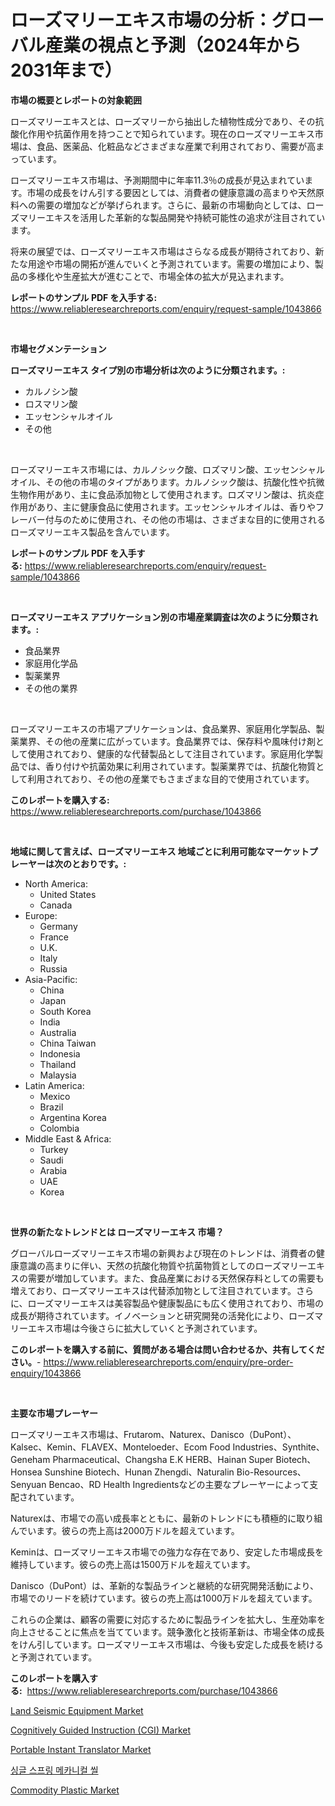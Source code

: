<p><h1>ローズマリーエキス市場の分析：グローバル産業の視点と予測（2024年から2031年まで）</h1></p><p><strong>市場の概要とレポートの対象範囲</strong></p>
<p><p>ローズマリーエキスとは、ローズマリーから抽出した植物性成分であり、その抗酸化作用や抗菌作用を持つことで知られています。現在のローズマリーエキス市場は、食品、医薬品、化粧品などさまざまな産業で利用されており、需要が高まっています。</p><p>ローズマリーエキス市場は、予測期間中に年率11.3％の成長が見込まれています。市場の成長をけん引する要因としては、消費者の健康意識の高まりや天然原料への需要の増加などが挙げられます。さらに、最新の市場動向としては、ローズマリーエキスを活用した革新的な製品開発や持続可能性の追求が注目されています。</p><p>将来の展望では、ローズマリーエキス市場はさらなる成長が期待されており、新たな用途や市場の開拓が進んでいくと予測されています。需要の増加により、製品の多様化や生産拡大が進むことで、市場全体の拡大が見込まれます。</p></p>
<p><strong>レポートのサンプル PDF を入手する:</strong> <a href="https://www.reliableresearchreports.com/enquiry/request-sample/1043866">https://www.reliableresearchreports.com/enquiry/request-sample/1043866</a></p>
<p>&nbsp;</p>
<p><strong>市場セグメンテーション</strong></p>
<p><strong>ローズマリーエキス タイプ別の市場分析は次のように分類されます。:</strong></p>
<p><ul><li>カルノシン酸</li><li>ロスマリン酸</li><li>エッセンシャルオイル</li><li>その他</li></ul></p>
<p>&nbsp;</p>
<p><p>ローズマリーエキス市場には、カルノシック酸、ロズマリン酸、エッセンシャルオイル、その他の市場のタイプがあります。カルノシック酸は、抗酸化性や抗微生物作用があり、主に食品添加物として使用されます。ロズマリン酸は、抗炎症作用があり、主に健康食品に使用されます。エッセンシャルオイルは、香りやフレーバー付与のために使用され、その他の市場は、さまざまな目的に使用されるローズマリーエキス製品を含んでいます。</p></p>
<p><strong>レポートのサンプル PDF を入手する:</strong>&nbsp;<a href="https://www.reliableresearchreports.com/enquiry/request-sample/1043866">https://www.reliableresearchreports.com/enquiry/request-sample/1043866</a></p>
<p>&nbsp;</p>
<p><strong> ローズマリーエキス アプリケーション別の市場産業調査は次のように分類されます。:</strong></p>
<p><ul><li>食品業界</li><li>家庭用化学品</li><li>製薬業界</li><li>その他の業界</li></ul></p>
<p>&nbsp;</p>
<p><p>ローズマリーエキスの市場アプリケーションは、食品業界、家庭用化学製品、製薬業界、その他の産業に広がっています。食品業界では、保存料や風味付け剤として使用されており、健康的な代替製品として注目されています。家庭用化学製品では、香り付けや抗菌効果に利用されています。製薬業界では、抗酸化物質として利用されており、その他の産業でもさまざまな目的で使用されています。</p></p>
<p><strong>このレポートを購入する:</strong>&nbsp; <a href="https://www.reliableresearchreports.com/purchase/1043866">https://www.reliableresearchreports.com/purchase/1043866</a></p>
<p>&nbsp;</p>
<p><strong>地域に関して言えば、ローズマリーエキス 地域ごとに利用可能なマーケットプレーヤーは次のとおりです。:</strong></p>
<p><ul>
    <li>
        North America:
        <ul>
            <li>United States</li>
            <li>Canada</li>
        </ul>
    </li>
    <li>
        Europe:
        <ul>
            <li>Germany</li>
            <li>France</li>
            <li>U.K.</li>
            <li>Italy</li>
            <li>Russia</li>
        </ul>
    </li>
    <li>
        Asia-Pacific:
        <ul>
            <li>China</li>
            <li>Japan</li>
            <li>South Korea</li>
            <li>India</li>
            <li>Australia</li>
            <li>China Taiwan</li>
            <li>Indonesia</li>
            <li>Thailand</li>
            <li>Malaysia</li>
        </ul>
    </li>
    <li>
        Latin America:
        <ul>
            <li>Mexico</li>
            <li>Brazil</li>
            <li>Argentina Korea</li>
            <li>Colombia</li>
        </ul>
    </li>
    <li>
        Middle East & Africa:
        <ul>
            <li>Turkey</li>
            <li>Saudi</li>
            <li>Arabia</li>
            <li>UAE</li>
            <li>Korea</li>
        </ul>
    </li>
    </ul></p>
<p>&nbsp;</p>
<p><strong>世界の新たなトレンドとは ローズマリーエキス 市場？</strong></p>
<p><p>グローバルローズマリーエキス市場の新興および現在のトレンドは、消費者の健康意識の高まりに伴い、天然の抗酸化物質や抗菌物質としてのローズマリーエキスの需要が増加しています。また、食品産業における天然保存料としての需要も増えており、ローズマリーエキスは代替添加物として注目されています。さらに、ローズマリーエキスは美容製品や健康製品にも広く使用されており、市場の成長が期待されています。イノベーションと研究開発の活発化により、ローズマリーエキス市場は今後さらに拡大していくと予測されています。</p></p>
<p><strong>このレポートを購入する前に、質問がある場合は問い合わせるか、共有してください。</strong>- <a href="https://www.reliableresearchreports.com/enquiry/pre-order-enquiry/1043866">https://www.reliableresearchreports.com/enquiry/pre-order-enquiry/1043866</a></p>
<p>&nbsp;</p>
<p><strong>主要な市場プレーヤー</strong></p>
<p><p>ローズマリーエキス市場は、Frutarom、Naturex、Danisco（DuPont）、Kalsec、Kemin、FLAVEX、Monteloeder、Ecom Food Industries、Synthite、Geneham Pharmaceutical、Changsha E.K HERB、Hainan Super Biotech、Honsea Sunshine Biotech、Hunan Zhengdi、Naturalin Bio-Resources、Senyuan Bencao、RD Health Ingredientsなどの主要なプレーヤーによって支配されています。</p><p>Naturexは、市場での高い成長率とともに、最新のトレンドにも積極的に取り組んでいます。彼らの売上高は2000万ドルを超えています。</p><p>Keminは、ローズマリーエキス市場での強力な存在であり、安定した市場成長を維持しています。彼らの売上高は1500万ドルを超えています。</p><p>Danisco（DuPont）は、革新的な製品ラインと継続的な研究開発活動により、市場でのリードを続けています。彼らの売上高は1000万ドルを超えています。</p><p>これらの企業は、顧客の需要に対応するために製品ラインを拡大し、生産効率を向上させることに焦点を当てています。競争激化と技術革新は、市場全体の成長をけん引しています。ローズマリーエキス市場は、今後も安定した成長を続けると予測されています。</p></p>
<p><strong>このレポートを購入する:</strong>&nbsp;&nbsp;<a href="https://www.reliableresearchreports.com/purchase/1043866">https://www.reliableresearchreports.com/purchase/1043866</a></p>
<p><p><a href="https://issuu.com/reportprime-2/docs/land-seismic-equipment-market-size-2030.pptx">Land Seismic Equipment Market</a></p><p><a href="https://issuu.com/reportprime-2/docs/cognitively-guided-instruction-cgi-market-size-203">Cognitively Guided Instruction (CGI) Market</a></p><p><a href="https://meowing-lemming-dd3.notion.site/Portable-Instant-Translator-Market-Offer-Valuable-Insights-into-Market-Size-Market-Share-Market-Tr-deef376a5f984b78bcb2f4b3a5e713d7">Portable Instant Translator Market</a></p><p><a href="https://github.com/laholand/Market-Research-Report-List-2/blob/main/3989125189514.md">싱글 스프링 메카니컬 씰</a></p><p><a href="https://github.com/pgtimber/Market-Research-Report-List-1/blob/main/commodity-plastic-market.md">Commodity Plastic Market</a></p></p>